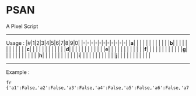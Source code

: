 # PSAN
A Pixel Script

------------
Usage :
|#|1|2|3|4|5|6|7|8|9|0|
|-|-|-|-|-|-|-|-|-|-|-|
|__a__| | | | | | | | | | |
|__b__| | | | | | | | | | |
|__c__| | | | | | | | | | |
|__d__| | | | | | | | | | |
|__e__| | | | | | | | | | |
|__f__| | | | | | | | | | |
|__g__| | | | | | | | | | |
|__h__| | | | | | | | | | |
|__i__| | | | | | | | | | |
|__j__| | | | | | | | | | |

------------
Example :
```
fr
{'a1':False,'a2':False,'a3':False,'a4':False,'a5':False,'a6':False,'a7':False,'a8':False,'a9':False,'a0':False,'b1':False,'b2':True,'b3':False,'b4':False,'b5':False,'b6':True,'b7':False,'b8':False,'b9:False','b0':False,'c1':False,'c2':True,'c3':False,'c4':False,'c5':False,'c6':True,'c7':False,'c8':False,'c9':False,'c0':False,'d1':False,'d2':True,'d3':True,'d4':True,'d5':True,'d6':True,'d7':False,'d8':False,'d9':False,'d0':False,'e1':False,'e2':True,'e3':False,'e4':False,'e5':False,'e6':True,'e7':False,'e8':False,'e9':False,'e0':False,'f1':False,'f2':True,'f3':False,'f4':False,'f5':False,'f6':True,'f7':False,'f8':False,'f9':False,'f0':False,'g1':False,'g2':False,'g3':False,'g4':False,'g5':False,'g6':False,'g7':False,'g8':False,'g9':False,'g0':False,'h1':False,'h2':False,'h3':False,'h4':False,'h5':False,'h6':False,'h7':False,'h8':False,'h9':False,'h0':False,'i1':False,'i2':False,'i3':False,'i4':False,'i5':False,'i6':False,'i7':False,'i8':False,'i9':False,'i0':False,'j1':False,'j2':False,'j3':False,'j4':False,'j5':False,'j6':False,'j7':False,'j8':False,'j9':False,'j0':False}
```
